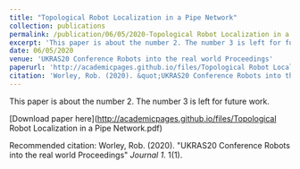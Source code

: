 ```yaml
---
title: "Topological Robot Localization in a Pipe Network"
collection: publications
permalink: /publication/06/05/2020-Topological Robot Localization in a Pipe Network
excerpt: 'This paper is about the number 2. The number 3 is left for future work.'
date: 06/05/2020
venue: 'UKRAS20 Conference Robots into the real world Proceedings'
paperurl: 'http://academicpages.github.io/files/Topological Robot Localization in a Pipe Network.pdf'
citation: 'Worley, Rob. (2020). &quot;UKRAS20 Conference Robots into the real world Proceedings&quot; <i>Journal 1</i>. 1(1).'
---
```

This paper is about the number 2. The number 3 is left for future work.

[Download paper here](http://academicpages.github.io/files/Topological Robot Localization in a Pipe Network.pdf)

Recommended citation: Worley, Rob. (2020). "UKRAS20 Conference Robots into the real world Proceedings" <i>Journal 1</i>. 1(1).